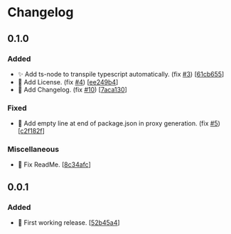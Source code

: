 # Changelog

<a name="0.1.0"></a>
## 0.1.0

### Added

- ✨ Add ts-node to transpile typescript automatically. (fix [#3](https://github.com/mathieutu/serve-my-app/issues/3)) [[61cb655](https://github.com/mathieutu/serve-my-app/commit/61cb655be0462edeaa7bf2b2e742b70a8256a7ee)]
- 📄 Add License. (fix [#4](https://github.com/mathieutu/serve-my-app/issues/4)) [[ee249b4](https://github.com/mathieutu/serve-my-app/commit/ee249b46f0824d023d33c7a925eb66002a1b6716)]
- 📝 Add Changelog. (fix [#10](https://github.com/mathieutu/serve-my-app/issues/10)) [[7aca130](https://github.com/mathieutu/serve-my-app/commit/7aca1306b6275c699f1342bd202aeb7383cc9a7d)]

### Fixed

- 🐛 Add empty line at end of package.json in proxy generation. (fix [#5](https://github.com/mathieutu/serve-my-app/issues/5)) [[c2f182f](https://github.com/mathieutu/serve-my-app/commit/c2f182f31f0bec5825d2191db6f499993eb331e9)]

### Miscellaneous

- 📝 Fix ReadMe. [[8c34afc](https://github.com/mathieutu/serve-my-app/commit/8c34afc0d471a35b881eff7e37415e9f4bc41647)]


<a name="0.0.1"></a>
## 0.0.1

### Added

- 🎉 First working release. [[52b45a4](https://github.com/mathieutu/serve-my-app/commit/52b45a4ffbf218ce133aad0853a57dec496742ae)]
